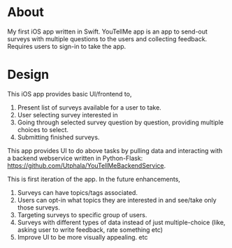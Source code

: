 # About
My first iOS app written in Swift. YouTellMe app is an app to send-out surveys with multiple questions to the users and collecting feedback. Requires users to sign-in to take the app.

# Design
This iOS app provides basic UI/frontend to,
1. Present list of surveys available for a user to take.
2. User selecting survey interested in
3. Going through selected survey question by question, providing multiple choices to select.
4. Submitting finished surveys.

This app provides UI to do above tasks by pulling data and interacting with a backend webservice written in Python-Flask: https://github.com/Utphala/YouTellMeBackendService.

This is first iteration of the app. In the future enhancements, 
1. Surveys can have topics/tags associated.
2. Users can opt-in what topics they are interested in and see/take only those surveys.
3. Targeting surveys to specific group of users.
4. Surveys with different types of data instead of just multiple-choice (like, asking user to write feedback, rate something etc)
5. Improve UI to be more visually appealing. 
etc
